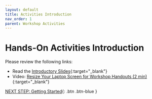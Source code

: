 ```yaml
---
layout: default
title: Activities Introduction
nav_order: 1
parent: Workshop Activities
---
```

# Hands-On Activities Introduction

Please review the following links:

- Read the [Introductory Slides](https://docs.google.com/presentation/d/1gpNzAIGQUjXK7GW_QuLrjn9rXEX9-aegepFK_BUzNUc/){:target="_blank"}
- Video: [Resize Your Laptop Screen for Workshop Handouts (2 min)](https://www.youtube.com/watch?v=Igk5hZUfzN0){:target="_blank"}



[NEXT STEP: Getting Started](act-1.html){: .btn .btn-blue }
